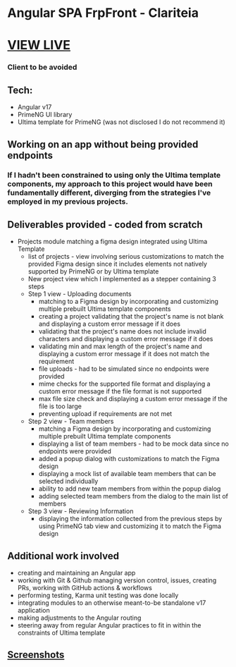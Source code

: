 # Angular SPA FrpFront - Clariteia 

# [VIEW LIVE](rfp-platform-primeng-ultima.monacodelisa.com)

### Client to be avoided

## Tech:
- Angular v17
- PrimeNG UI library
- Ultima template for PrimeNG (was not disclosed I do not recommend it)
 
## Working on an app without being provided endpoints

### If I hadn't been constrained to using only the Ultima template components, my approach to this project would have been fundamentally different, diverging from the strategies I've employed in my previous projects.

## Deliverables provided - coded from scratch
- Projects module matching a figma design integrated using Ultima Template 
  - list of projects - view involving serious customizations to match the provided Figma design since it includes elements not natively supported by PrimeNG or by Ultima template
  - New project view which I implemented as a stepper containing 3 steps 
  - Step 1 view - Uploading documents
    - matching to a Figma design by incorporating and customizing multiple prebuilt Ultima template components
    - creating a project validating that the project's name is not blank and displaying a custom error message if it does
    - validating that the project's name does not include invalid characters and displaying a custom error message if it does
    - validating min and max length of the project's name and displaying a custom error message if it does not match the requirement
    - file uploads - had to be simulated since no endpoints were provided
    - mime checks for the supported file format and displaying a custom error message if the file format is not supported
    - max file size check and displaying a custom error message if the file is too large
    - preventing upload if requirements are not met
  - Step 2 view - Team members
      - matching a Figma design by incorporating and customizing multiple prebuilt Ultima template components
      - displaying a list of team members - had to be mock data since no endpoints were provided
      - added a popup dialog  with customizations to match the Figma design
      - displaying a mock list of available team members that can be selected individually
      - ability to add new team members from within the popup dialog 
      - adding selected team members from the dialog to the main list of members
   - Step 3 view - Reviewing Information
     - displaying the information collected from the previous steps by using PrimeNG tab view and customizing it to match the Figma design

## Additional work involved
- creating and maintaining an Angular app 
- working with Git & Github managing version control, issues, creating PRs, working with GitHub actions & workflows
- performing testing, Karma unit testing was done locally
- integrating modules to an otherwise meant-to-be standalone v17 application
- making adjustments to the Angular routing
- steering away from regular Angular practices to fit in within the constraints of Ultima template

## [Screenshots](/screenshots/)

